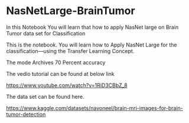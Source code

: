 # NasNetLarge-BrainTumor
In this Notebook You will learn that how to apply NasNet large on Brain Tumor data set for Classification

This is the notebook. You will learn how to Apply NasNet Large for the classification—using the Transfer Learning Concept.

The mode Archives 70 Percent accuracy

The vedio tutorial can be found at below link

https://www.youtube.com/watch?v=1RiD3CBbZ_8

The data set can be found here.

https://www.kaggle.com/datasets/navoneel/brain-mri-images-for-brain-tumor-detection
